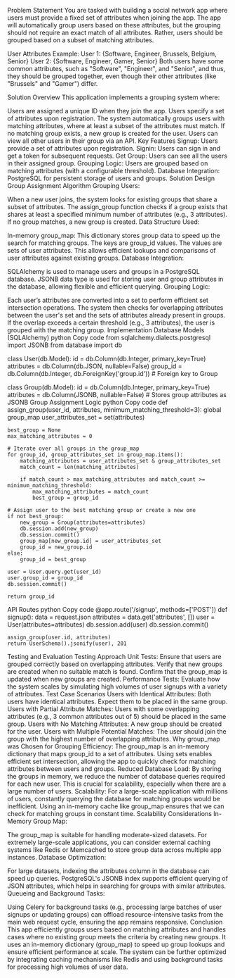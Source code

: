 Problem Statement
You are tasked with building a social network app where users must provide a fixed set of attributes when joining the app. The app will automatically group users based on these attributes, but the grouping should not require an exact match of all attributes. Rather, users should be grouped based on a subset of matching attributes.

User Attributes Example:
User 1: {Software, Engineer, Brussels, Belgium, Senior}
User 2: {Software, Engineer, Gamer, Senior}
Both users have some common attributes, such as "Software", "Engineer", and "Senior", and thus, they should be grouped together, even though their other attributes (like "Brussels" and "Gamer") differ.

Solution Overview
This application implements a grouping system where:

Users are assigned a unique ID when they join the app.
Users specify a set of attributes upon registration.
The system automatically groups users with matching attributes, where at least a subset of the attributes must match.
If no matching group exists, a new group is created for the user.
Users can view all other users in their group via an API.
Key Features
Signup: Users provide a set of attributes upon registration.
Signin: Users can sign in and get a token for subsequent requests.
Get Group: Users can see all the users in their assigned group.
Grouping Logic: Users are grouped based on matching attributes (with a configurable threshold).
Database Integration: PostgreSQL for persistent storage of users and groups.
Solution Design
Group Assignment Algorithm
Grouping Users:

When a new user joins, the system looks for existing groups that share a subset of attributes.
The assign_group function checks if a group exists that shares at least a specified minimum number of attributes (e.g., 3 attributes).
If no group matches, a new group is created.
Data Structure Used:

In-memory group_map: This dictionary stores group data to speed up the search for matching groups.
The keys are group_id values.
The values are sets of user attributes.
This allows efficient lookups and comparisons of user attributes against existing groups.
Database Integration:

SQLAlchemy is used to manage users and groups in a PostgreSQL database.
JSONB data type is used for storing user and group attributes in the database, allowing flexible and efficient querying.
Grouping Logic:

Each user’s attributes are converted into a set to perform efficient set intersection operations.
The system then checks for overlapping attributes between the user's set and the sets of attributes already present in groups.
If the overlap exceeds a certain threshold (e.g., 3 attributes), the user is grouped with the matching group.
Implementation
Database Models (SQLAlchemy)
python
Copy code
from sqlalchemy.dialects.postgresql import JSONB
from database import db

class User(db.Model):
    id = db.Column(db.Integer, primary_key=True)
    attributes = db.Column(db.JSON, nullable=False)
    group_id = db.Column(db.Integer, db.ForeignKey('group.id'))  # Foreign key to Group

class Group(db.Model):
    id = db.Column(db.Integer, primary_key=True)
    attributes = db.Column(JSONB, nullable=False)  # Stores group attributes as JSONB
Group Assignment Logic
python
Copy code
def assign_group(user_id, attributes, minimum_matching_threshold=3):
    global group_map
    user_attributes_set = set(attributes)
    
    best_group = None
    max_matching_attributes = 0

    # Iterate over all groups in the group_map
    for group_id, group_attributes_set in group_map.items():
        matching_attributes = user_attributes_set & group_attributes_set
        match_count = len(matching_attributes)

        if match_count > max_matching_attributes and match_count >= minimum_matching_threshold:
            max_matching_attributes = match_count
            best_group = group_id

    # Assign user to the best matching group or create a new one
    if not best_group:
        new_group = Group(attributes=attributes)
        db.session.add(new_group)
        db.session.commit()
        group_map[new_group.id] = user_attributes_set
        group_id = new_group.id
    else:
        group_id = best_group

    user = User.query.get(user_id)
    user.group_id = group_id
    db.session.commit()

    return group_id
API Routes
python
Copy code
@app.route('/signup', methods=['POST'])
def signup():
    data = request.json
    attributes = data.get('attributes', [])
    user = User(attributes=attributes)
    db.session.add(user)
    db.session.commit()

    assign_group(user.id, attributes)
    return UserSchema().jsonify(user), 201
Testing and Evaluation
Testing Approach
Unit Tests:
Ensure that users are grouped correctly based on overlapping attributes.
Verify that new groups are created when no suitable match is found.
Confirm that the group_map is updated when new groups are created.
Performance Tests:
Evaluate how the system scales by simulating high volumes of user signups with a variety of attributes.
Test Case Scenarios
Users with Identical Attributes:
Both users have identical attributes. Expect them to be placed in the same group.
Users with Partial Attribute Matches:
Users with some overlapping attributes (e.g., 3 common attributes out of 5) should be placed in the same group.
Users with No Matching Attributes:
A new group should be created for the user.
Users with Multiple Potential Matches:
The user should join the group with the highest number of overlapping attributes.
Why group_map was Chosen for Grouping
Efficiency: The group_map is an in-memory dictionary that maps group_id to a set of attributes. Using sets enables efficient set intersection, allowing the app to quickly check for matching attributes between users and groups.
Reduced Database Load: By storing the groups in memory, we reduce the number of database queries required for each new user. This is crucial for scalability, especially when there are a large number of users.
Scalability: For a large-scale application with millions of users, constantly querying the database for matching groups would be inefficient. Using an in-memory cache like group_map ensures that we can check for matching groups in constant time.
Scalability Considerations
In-Memory Group Map:

The group_map is suitable for handling moderate-sized datasets. For extremely large-scale applications, you can consider external caching systems like Redis or Memcached to store group data across multiple app instances.
Database Optimization:

For large datasets, indexing the attributes column in the database can speed up queries. PostgreSQL's JSONB index supports efficient querying of JSON attributes, which helps in searching for groups with similar attributes.
Queueing and Background Tasks:

Using Celery for background tasks (e.g., processing large batches of user signups or updating groups) can offload resource-intensive tasks from the main web request cycle, ensuring the app remains responsive.
Conclusion
This app efficiently groups users based on matching attributes and handles cases where no existing group meets the criteria by creating new groups. It uses an in-memory dictionary (group_map) to speed up group lookups and ensure efficient performance at scale. The system can be further optimized by integrating caching mechanisms like Redis and using background tasks for processing high volumes of user data.
